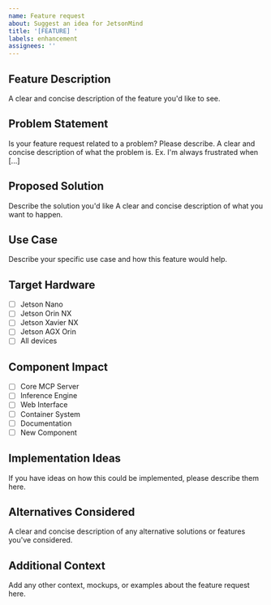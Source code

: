 ```yaml
---
name: Feature request
about: Suggest an idea for JetsonMind
title: '[FEATURE] '
labels: enhancement
assignees: ''
---
```


## Feature Description
A clear and concise description of the feature you'd like to see.

## Problem Statement
Is your feature request related to a problem? Please describe.
A clear and concise description of what the problem is. Ex. I'm always frustrated when [...]

## Proposed Solution
Describe the solution you'd like
A clear and concise description of what you want to happen.

## Use Case
Describe your specific use case and how this feature would help.

## Target Hardware
- [ ] Jetson Nano
- [ ] Jetson Orin NX
- [ ] Jetson Xavier NX
- [ ] Jetson AGX Orin
- [ ] All devices

## Component Impact
- [ ] Core MCP Server
- [ ] Inference Engine
- [ ] Web Interface
- [ ] Container System
- [ ] Documentation
- [ ] New Component

## Implementation Ideas
If you have ideas on how this could be implemented, please describe them here.

## Alternatives Considered
A clear and concise description of any alternative solutions or features you've considered.

## Additional Context
Add any other context, mockups, or examples about the feature request here.
